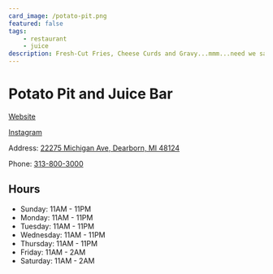 ```yaml
---
card_image: /potato-pit.png
featured: false
tags:
    - restaurant
    - juice
description: Fresh-Cut Fries, Cheese Curds and Gravy...mmm...need we say more?
---
```


# Potato Pit and Juice Bar

[Website](http://www.potatopitandjuicebar.com/)

[Instagram](https://www.instagram.com/potato.pit/)

Address: [22275 Michigan Ave, Dearborn, MI 48124](https://maps.app.goo.gl/71gbgdNjZ9Heon3P8)

Phone: [313-800-3000](313-800-3000)

## Hours

- Sunday: 11AM - 11PM
- Monday: 11AM - 11PM
- Tuesday: 11AM - 11PM
- Wednesday: 11AM - 11PM
- Thursday: 11AM - 11PM
- Friday: 11AM - 2AM
- Saturday: 11AM - 2AM
